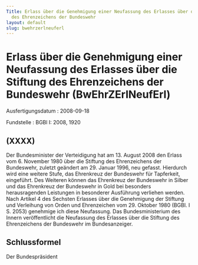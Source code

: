 ```yaml
---
Title: Erlass über die Genehmigung einer Neufassung des Erlasses über die Stiftung
  des Ehrenzeichens der Bundeswehr
layout: default
slug: bwehrzerlneuferl
---
```


# Erlass über die Genehmigung einer Neufassung des Erlasses über die Stiftung des Ehrenzeichens der Bundeswehr (BwEhrZErlNeufErl)

Ausfertigungsdatum
:   2008-09-18

Fundstelle
:   BGBl I: 2008, 1920


## (XXXX)

Der Bundesminister der Verteidigung hat am 13. August 2008 den Erlass
vom 6. November 1980 über die Stiftung des Ehrenzeichens der
Bundeswehr, zuletzt geändert am 29. Januar 1996, neu gefasst.
Hierdurch wird eine weitere Stufe, das Ehrenkreuz der Bundeswehr für
Tapferkeit, eingeführt. Des Weiteren können das Ehrenkreuz der
Bundeswehr in Silber und das Ehrenkreuz der Bundeswehr in Gold bei
besonders herausragenden Leistungen in besonderer Ausführung verliehen
werden.
Nach Artikel 4 des Sechsten Erlasses über die Genehmigung der Stiftung
und Verleihung von Orden und Ehrenzeichen vom 29. Oktober 1980 (BGBl.
I S. 2053) genehmige ich diese Neufassung.
Das Bundesministerium des Innern veröffentlicht die Neufassung des
Erlasses über die Stiftung des Ehrenzeichens der Bundeswehr im
Bundesanzeiger.


## Schlussformel

Der Bundespräsident

